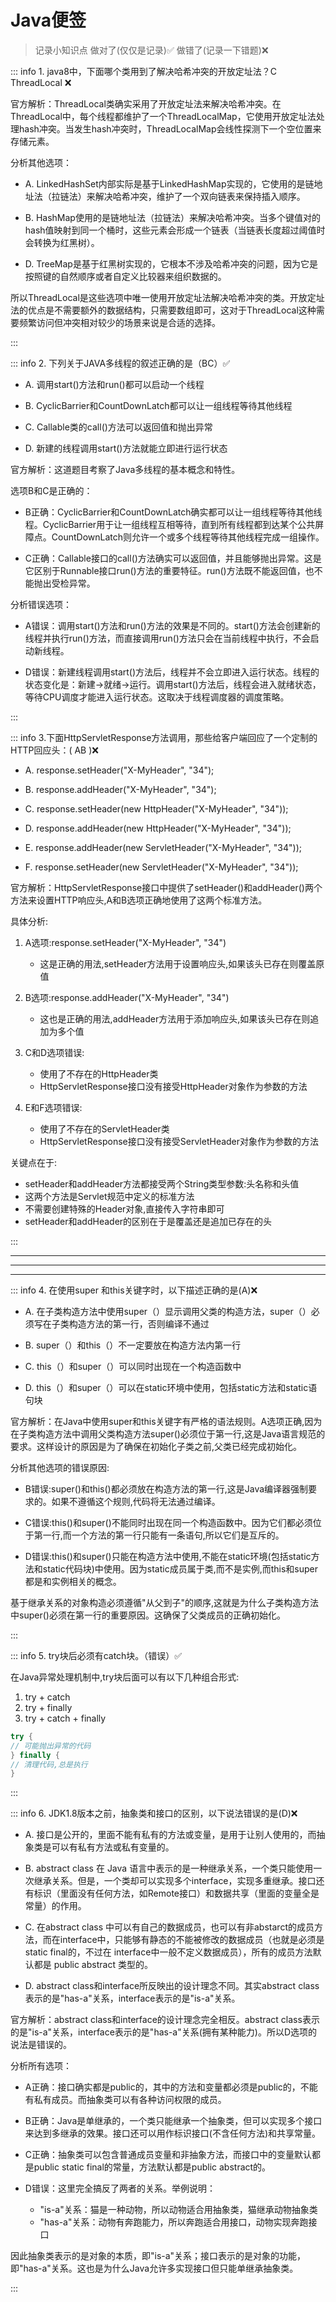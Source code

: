 # Java便签
> 记录小知识点 做对了(仅仅是记录)✅ 做错了(记录一下错题)❌

::: info 1. java8中，下面哪个类用到了解决哈希冲突的开放定址法？C ThreadLocal ❌

官方解析：ThreadLocal类确实采用了开放定址法来解决哈希冲突。在ThreadLocal中，每个线程都维护了一个ThreadLocalMap，它使用开放定址法处理hash冲突。当发生hash冲突时，ThreadLocalMap会线性探测下一个空位置来存储元素。

分析其他选项：

- A. LinkedHashSet内部实际是基于LinkedHashMap实现的，它使用的是链地址法（拉链法）来解决哈希冲突，维护了一个双向链表来保持插入顺序。

- B. HashMap使用的是链地址法（拉链法）来解决哈希冲突。当多个键值对的hash值映射到同一个桶时，这些元素会形成一个链表（当链表长度超过阈值时会转换为红黑树）。

- D. TreeMap是基于红黑树实现的，它根本不涉及哈希冲突的问题，因为它是按照键的自然顺序或者自定义比较器来组织数据的。

所以ThreadLocal是这些选项中唯一使用开放定址法解决哈希冲突的类。开放定址法的优点是不需要额外的数据结构，只需要数组即可，这对于ThreadLocal这种需要频繁访问但冲突相对较少的场景来说是合适的选择。

:::

::: info 2. 下列关于JAVA多线程的叙述正确的是（BC）✅

- A. 调用start()方法和run()都可以启动一个线程

- B. CyclicBarrier和CountDownLatch都可以让一组线程等待其他线程

- C. Callable类的call()方法可以返回值和抛出异常

- D. 新建的线程调用start()方法就能立即进行运行状态

官方解析：这道题目考察了Java多线程的基本概念和特性。

选项B和C是正确的：

- B正确：CyclicBarrier和CountDownLatch确实都可以让一组线程等待其他线程。CyclicBarrier用于让一组线程互相等待，直到所有线程都到达某个公共屏障点。CountDownLatch则允许一个或多个线程等待其他线程完成一组操作。

- C正确：Callable接口的call()方法确实可以返回值，并且能够抛出异常。这是它区别于Runnable接口run()方法的重要特征。run()方法既不能返回值，也不能抛出受检异常。

分析错误选项：

- A错误：调用start()方法和run()方法的效果是不同的。start()方法会创建新的线程并执行run()方法，而直接调用run()方法只会在当前线程中执行，不会启动新线程。

- D错误：新建线程调用start()方法后，线程并不会立即进入运行状态。线程的状态变化是：新建→就绪→运行。调用start()方法后，线程会进入就绪状态，等待CPU调度才能进入运行状态。这取决于线程调度器的调度策略。

:::

::: info 3.下面HttpServletResponse方法调用，那些给客户端回应了一个定制的HTTP回应头：(  AB  )❌

- A. response.setHeader("X-MyHeader", "34");

- B. response.addHeader("X-MyHeader", "34");

- C. response.setHeader(new HttpHeader("X-MyHeader", "34"));

- D. response.addHeader(new HttpHeader("X-MyHeader", "34"));

- E. response.addHeader(new ServletHeader("X-MyHeader", "34"));

- F. response.setHeader(new ServletHeader("X-MyHeader", "34"));

官方解析：HttpServletResponse接口中提供了setHeader()和addHeader()两个方法来设置HTTP响应头,A和B选项正确地使用了这两个标准方法。

具体分析:

1. A选项:response.setHeader("X-MyHeader", "34")
   - 这是正确的用法,setHeader方法用于设置响应头,如果该头已存在则覆盖原值

2. B选项:response.addHeader("X-MyHeader", "34")
   - 这也是正确的用法,addHeader方法用于添加响应头,如果该头已存在则追加为多个值

3. C和D选项错误:
   - 使用了不存在的HttpHeader类
   - HttpServletResponse接口没有接受HttpHeader对象作为参数的方法

4. E和F选项错误:
   - 使用了不存在的ServletHeader类
   - HttpServletResponse接口没有接受ServletHeader对象作为参数的方法

关键点在于:

- setHeader和addHeader方法都接受两个String类型参数:头名称和头值
- 这两个方法是Servlet规范中定义的标准方法
- 不需要创建特殊的Header对象,直接传入字符串即可
- setHeader和addHeader的区别在于是覆盖还是追加已存在的头

:::

---

---

---

::: info 4. 在使用super 和this关键字时，以下描述正确的是(A)❌

- A. 在子类构造方法中使用super（）显示调用父类的构造方法，super（）必须写在子类构造方法的第一行，否则编译不通过

- B. super（）和this（）不一定要放在构造方法内第一行

- C. this（）和super（）可以同时出现在一个构造函数中

- D. this（）和super（）可以在static环境中使用，包括static方法和static语句块

官方解析：在Java中使用super和this关键字有严格的语法规则。A选项正确,因为在子类构造方法中调用父类构造方法super()必须位于第一行,这是Java语言规范的要求。这样设计的原因是为了确保在初始化子类之前,父类已经完成初始化。

分析其他选项的错误原因:

- B错误:super()和this()都必须放在构造方法的第一行,这是Java编译器强制要求的。如果不遵循这个规则,代码将无法通过编译。

- C错误:this()和super()不能同时出现在同一个构造函数中。因为它们都必须位于第一行,而一个方法的第一行只能有一条语句,所以它们是互斥的。

- D错误:this()和super()只能在构造方法中使用,不能在static环境(包括static方法和static代码块)中使用。因为static成员属于类,而不是实例,而this和super都是和实例相关的概念。

基于继承关系的对象构造必须遵循"从父到子"的顺序,这就是为什么子类构造方法中super()必须在第一行的重要原因。这确保了父类成员的正确初始化。

:::

::: info 5. try块后必须有catch块。（错误）✅

在Java异常处理机制中,try块后面可以有以下几种组合形式:

1. try + catch
2. try + finally
3. try + catch + finally

```java
try {
// 可能抛出异常的代码
} finally {
// 清理代码,总是执行
}
```

:::

::: info 6. JDK1.8版本之前，抽象类和接口的区别，以下说法错误的是(D)❌

- A. 接口是公开的，里面不能有私有的方法或变量，是用于让别人使用的，而抽象类是可以有私有方法或私有变量的。

- B. abstract class 在 Java 语言中表示的是一种继承关系，一个类只能使用一次继承关系。但是，一个类却可以实现多个interface，实现多重继承。接口还有标识（里面没有任何方法，如Remote接口）和数据共享（里面的变量全是常量）的作用。

- C. 在abstract class 中可以有自己的数据成员，也可以有非abstarct的成员方法，而在interface中，只能够有静态的不能被修改的数据成员（也就是必须是 static final的，不过在 interface中一般不定义数据成员），所有的成员方法默认都是 public abstract 类型的。

- D. abstract class和interface所反映出的设计理念不同。其实abstract class表示的是"has-a"关系，interface表示的是"is-a"关系。

官方解析：abstract class和interface的设计理念完全相反。abstract class表示的是"is-a"关系，interface表示的是"has-a"关系(拥有某种能力)。所以D选项的说法是错误的。

分析所有选项：

- A正确：接口确实都是public的，其中的方法和变量都必须是public的，不能有私有成员。而抽象类可以有各种访问权限的成员。

- B正确：Java是单继承的，一个类只能继承一个抽象类，但可以实现多个接口来达到多继承的效果。接口还可以用作标识接口(不含任何方法)和共享常量。

- C正确：抽象类可以包含普通成员变量和非抽象方法，而接口中的变量默认都是public static final的常量，方法默认都是public abstract的。

- D错误：这里完全搞反了两者的关系。举例说明：
  - "is-a"关系：猫是一种动物，所以动物适合用抽象类，猫继承动物抽象类
  - "has-a"关系：动物有奔跑能力，所以奔跑适合用接口，动物实现奔跑接口

因此抽象类表示的是对象的本质，即"is-a"关系；接口表示的是对象的功能，即"has-a"关系。这也是为什么Java允许多实现接口但只能单继承抽象类。

:::
